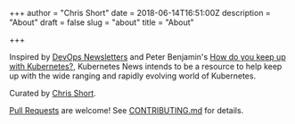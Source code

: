 +++
author = "Chris Short"
date = 2018-06-14T16:51:00Z
description = "About"
draft = false
slug = "about"
title = "About"

+++

Inspired by [DevOps Newsletters](https://devopsnewsletters.com/) and Peter Benjamin's [How do you keep up with Kubernetes?](https://dev.to/petermbenjamin/how-do-you-keep-up-with-kubernetes-2209), Kubernetes News intends to be a resource to help  keep up with the wide ranging and rapidly evolving world of Kubernetes.

Curated by [Chris Short](https://advisedbyshort.com/).

[Pull Requests](https://github.com/chris-short/kubenews.net) are welcome! See [CONTRIBUTING.md](https://github.com/chris-short/kubenews.net/blob/master/CONTRIBUTING.md) for details.
